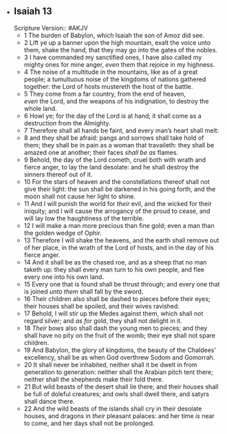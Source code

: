 - ## Isaiah 13
  Scripture Version:: #AKJV
	- 1 The burden of Babylon, which Isaiah the son of Amoz did see.
	- 2 Lift ye up a banner upon the high mountain,
	  exalt the voice unto them, shake the hand,
	  that they may go into the gates of the nobles.
	- 3 I have commanded my sanctified ones,
	  I have also called my mighty ones for mine anger,
	  *even* them that rejoice in my highness.
	- 4 The noise of a multitude in the mountains, like as of a great people;
	  a tumultuous noise of the kingdoms of nations gathered together:
	  the Lord of hosts mustereth the host of the battle.
	- 5 They come from a far country, from the end of heaven,
	  *even* the Lord, and the weapons of his indignation,
	  to destroy the whole land.
	- 6 Howl ye; for the day of the Lord *is* at hand;
	  it shall come as a destruction from the Almighty.
	- 7 Therefore shall all hands be faint,
	  and every man’s heart shall melt:
	- 8 and they shall be afraid:
	  pangs and sorrows shall take hold of them;
	  they shall be in pain as a woman that travaileth:
	  they shall be amazed one at another;
	  their faces *shall be as* flames.
	- 9 Behold, the day of the Lord cometh,
	  cruel both with wrath and fierce anger,
	  to lay the land desolate:
	  and he shall destroy the sinners thereof out of it.
	- 10 For the stars of heaven and the constellations thereof shall not give their light:
	  the sun shall be darkened in his going forth,
	  and the moon shall not cause her light to shine.
	- 11 And I will punish the world for *their* evil,
	  and the wicked for their iniquity;
	  and I will cause the arrogancy of the proud to cease,
	  and will lay low the haughtiness of the terrible.
	- 12 I will make a man more precious than fine gold;
	  even a man than the golden wedge of Ophir.
	- 13 Therefore I will shake the heavens,
	  and the earth shall remove out of her place,
	  in the wrath of the Lord of hosts,
	  and in the day of his fierce anger.
	- 14 And it shall be as the chased roe,
	  and as a sheep that no man taketh up:
	  they shall every man turn to his own people,
	  and flee every one into his own land.
	- 15 Every one that is found shall be thrust through;
	  and every one that is joined *unto them* shall fall by the sword.
	- 16 Their children also shall be dashed to pieces before their eyes;
	  their houses shall be spoiled, and their wives ravished.
	- 17 Behold, I will stir up the Medes against them,
	  which shall not regard silver;
	  and *as for* gold, they shall not delight in it.
	- 18 *Their* bows also shall dash the young men to pieces;
	  and they shall have no pity on the fruit of the womb;
	  their eye shall not spare children.
	- 19 And Babylon, the glory of kingdoms,
	  the beauty of the Chaldees’ excellency,
	  shall be as when God overthrew Sodom and Gomorrah.
	- 20 It shall never be inhabited,
	  neither shall it be dwelt in from generation to generation:
	  neither shall the Arabian pitch tent there;
	  neither shall the shepherds make their fold there.
	- 21 But wild beasts of the desert shall lie there;
	  and their houses shall be full of doleful creatures;
	  and owls shall dwell there,
	  and satyrs shall dance there.
	- 22 And the wild beasts of the islands shall cry in their desolate houses,
	  and dragons in *their* pleasant palaces:
	  and her time *is* near to come,
	  and her days shall not be prolonged.